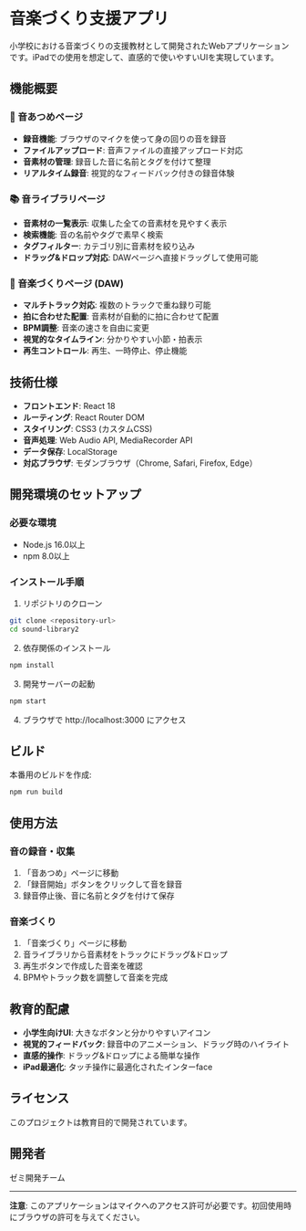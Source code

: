 # 音楽づくり支援アプリ

小学校における音楽づくりの支援教材として開発されたWebアプリケーションです。iPadでの使用を想定して、直感的で使いやすいUIを実現しています。

## 機能概要

### 🎤 音あつめページ
- **録音機能**: ブラウザのマイクを使って身の回りの音を録音
- **ファイルアップロード**: 音声ファイルの直接アップロード対応
- **音素材の管理**: 録音した音に名前とタグを付けて整理
- **リアルタイム録音**: 視覚的なフィードバック付きの録音体験

### 📚 音ライブラリページ
- **音素材の一覧表示**: 収集した全ての音素材を見やすく表示
- **検索機能**: 音の名前やタグで素早く検索
- **タグフィルター**: カテゴリ別に音素材を絞り込み
- **ドラッグ&ドロップ対応**: DAWページへ直接ドラッグして使用可能

### 🎹 音楽づくりページ (DAW)
- **マルチトラック対応**: 複数のトラックで重ね録り可能
- **拍に合わせた配置**: 音素材が自動的に拍に合わせて配置
- **BPM調整**: 音楽の速さを自由に変更
- **視覚的なタイムライン**: 分かりやすい小節・拍表示
- **再生コントロール**: 再生、一時停止、停止機能

## 技術仕様

- **フロントエンド**: React 18
- **ルーティング**: React Router DOM
- **スタイリング**: CSS3 (カスタムCSS)
- **音声処理**: Web Audio API, MediaRecorder API
- **データ保存**: LocalStorage
- **対応ブラウザ**: モダンブラウザ（Chrome, Safari, Firefox, Edge）

## 開発環境のセットアップ

### 必要な環境
- Node.js 16.0以上
- npm 8.0以上

### インストール手順

1. リポジトリのクローン
```bash
git clone <repository-url>
cd sound-library2
```

2. 依存関係のインストール
```bash
npm install
```

3. 開発サーバーの起動
```bash
npm start
```

4. ブラウザで http://localhost:3000 にアクセス

## ビルド

本番用のビルドを作成:
```bash
npm run build
```

## 使用方法

### 音の録音・収集
1. 「音あつめ」ページに移動
2. 「録音開始」ボタンをクリックして音を録音
3. 録音停止後、音に名前とタグを付けて保存

### 音楽づくり
1. 「音楽づくり」ページに移動
2. 音ライブラリから音素材をトラックにドラッグ&ドロップ
3. 再生ボタンで作成した音楽を確認
4. BPMやトラック数を調整して音楽を完成

## 教育的配慮

- **小学生向けUI**: 大きなボタンと分かりやすいアイコン
- **視覚的フィードバック**: 録音中のアニメーション、ドラッグ時のハイライト
- **直感的操作**: ドラッグ&ドロップによる簡単な操作
- **iPad最適化**: タッチ操作に最適化されたインターface

## ライセンス

このプロジェクトは教育目的で開発されています。

## 開発者

ゼミ開発チーム

---

**注意**: このアプリケーションはマイクへのアクセス許可が必要です。初回使用時にブラウザの許可を与えてください。
